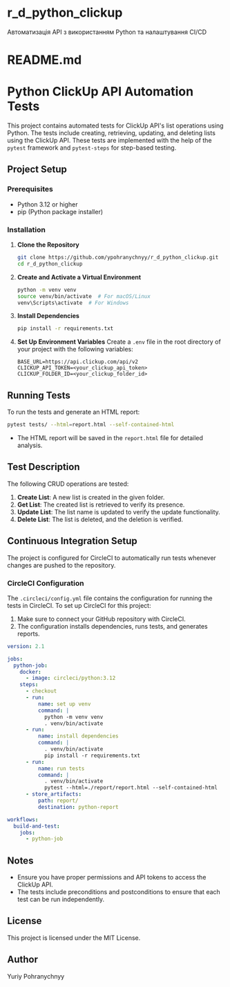 # r_d_python_clickup
Автоматизація API з використанням Python та налаштування CI/CD
# README.md

# Python ClickUp API Automation Tests

This project contains automated tests for ClickUp API's list operations using Python. The tests include creating, retrieving, updating, and deleting lists using the ClickUp API. These tests are implemented with the help of the `pytest` framework and `pytest-steps` for step-based testing.

## Project Setup

### Prerequisites

- Python 3.12 or higher
- pip (Python package installer)

### Installation

1. **Clone the Repository**
   ```sh
   git clone https://github.com/ypohranychnyy/r_d_python_clickup.git
   cd r_d_python_clickup
   ```

2. **Create and Activate a Virtual Environment**
   ```sh
   python -m venv venv
   source venv/bin/activate  # For macOS/Linux
   venv\Scripts\activate  # For Windows
   ```

3. **Install Dependencies**
   ```sh
   pip install -r requirements.txt
   ```

4. **Set Up Environment Variables**
   Create a `.env` file in the root directory of your project with the following variables:
   ```
   BASE_URL=https://api.clickup.com/api/v2
   CLICKUP_API_TOKEN=<your_clickup_api_token>
   CLICKUP_FOLDER_ID=<your_clickup_folder_id>
   ```

## Running Tests

To run the tests and generate an HTML report:

```sh
pytest tests/ --html=report.html --self-contained-html
```

- The HTML report will be saved in the `report.html` file for detailed analysis.

## Test Description

The following CRUD operations are tested:

1. **Create List**: A new list is created in the given folder.
2. **Get List**: The created list is retrieved to verify its presence.
3. **Update List**: The list name is updated to verify the update functionality.
4. **Delete List**: The list is deleted, and the deletion is verified.

## Continuous Integration Setup

The project is configured for CircleCI to automatically run tests whenever changes are pushed to the repository.

### CircleCI Configuration

The `.circleci/config.yml` file contains the configuration for running the tests in CircleCI. To set up CircleCI for this project:

1. Make sure to connect your GitHub repository with CircleCI.
2. The configuration installs dependencies, runs tests, and generates reports.

```yaml
version: 2.1

jobs:
  python-job:
    docker:
      - image: circleci/python:3.12
    steps:
      - checkout
      - run:
          name: set up venv
          command: |
            python -m venv venv
            . venv/bin/activate
      - run:
          name: install dependencies
          command: |
            . venv/bin/activate
            pip install -r requirements.txt
      - run:
          name: run tests
          command: |
            . venv/bin/activate
            pytest --html=./report/report.html --self-contained-html
      - store_artifacts:
          path: report/
          destination: python-report

workflows:
  build-and-test:
    jobs:
      - python-job
```

## Notes

- Ensure you have proper permissions and API tokens to access the ClickUp API.
- The tests include preconditions and postconditions to ensure that each test can be run independently.

## License

This project is licensed under the MIT License.

## Author

Yuriy Pohranychnyy